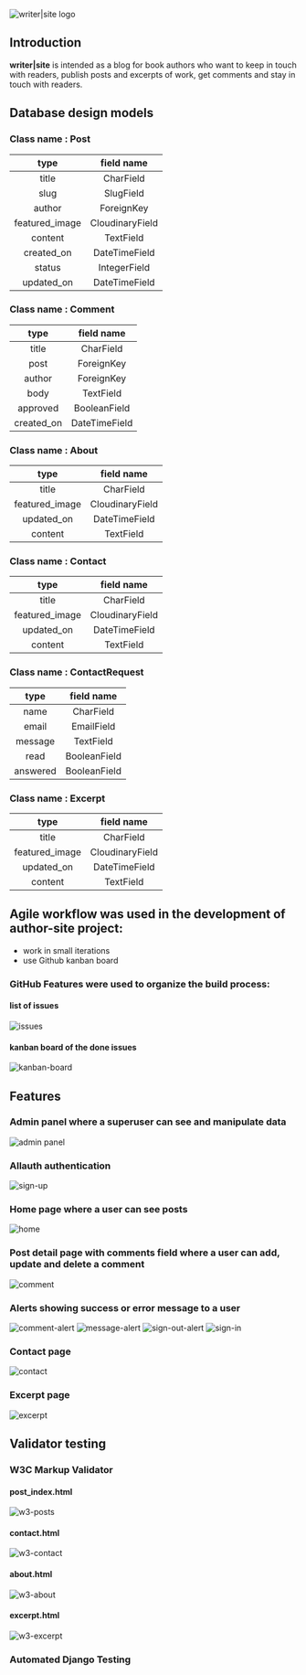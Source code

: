 ![writer|site logo](https://github.com/ireneuszcierpisz/author-site/blob/main/media/writersite-logo.png)

## Introduction ##

 **writer|site** is intended as a blog for book authors who want to keep in touch with readers, publish posts and excerpts of work, get comments and stay in touch with readers.


## Database design models

### Class name : Post
   
| type | field name |
| :---: | :---: |
title | CharField
slug | SlugField
author | ForeignKey
featured_image | CloudinaryField
content | TextField
created_on | DateTimeField
status | IntegerField
updated_on | DateTimeField


### Class name : Comment
   
| type | field name |
| :---: | :---: |
title | CharField
post | ForeignKey
author | ForeignKey
body | TextField
approved | BooleanField
created_on | DateTimeField


### Class name : About

| type | field name |
| :---: | :---: |
title | CharField
featured_image | CloudinaryField
updated_on | DateTimeField
content | TextField


### Class name : Contact

| type | field name |
| :---: | :---: |
title | CharField
featured_image | CloudinaryField
updated_on | DateTimeField
content | TextField


### Class name : ContactRequest

| type | field name |
| :---: | :---: |
name | CharField
email | EmailField
message | TextField
read | BooleanField
answered | BooleanField


### Class name : Excerpt
| type | field name |
| :---: | :---: |
title | CharField
featured_image | CloudinaryField
updated_on | DateTimeField
content | TextField

## Agile workflow was used in the development of author-site project:
- work in small iterations
- use Github kanban board

### GitHub Features were used to organize the build process:

#### list of issues
![issues](https://github.com/ireneuszcierpisz/author-site/blob/main/media/issues.png)

#### kanban board of the done issues
![kanban-board](https://github.com/ireneuszcierpisz/author-site/blob/main/media/kanban-board.png)


## Features

### Admin panel where a superuser can see and manipulate data
![admin panel](https://github.com/ireneuszcierpisz/author-site/blob/main/media/admin-panel.png)

### Allauth authentication
![sign-up](https://github.com/ireneuszcierpisz/author-site/blob/main/media/sign-up.png)

### Home page where a user can see posts
![home](https://github.com/ireneuszcierpisz/author-site/blob/main/media/home.png)

### Post detail page with comments field where a user can add, update and delete a comment
![comment](https://github.com/ireneuszcierpisz/author-site/blob/main/media/comment.png)

### Alerts showing success or error message to a user
![comment-alert](https://github.com/ireneuszcierpisz/author-site/blob/main/media/comment-alert.png)
![message-alert](https://github.com/ireneuszcierpisz/author-site/blob/main/media/message-alert.png)
![sign-out-alert](https://github.com/ireneuszcierpisz/author-site/blob/main/media/sign-out-alert.png)
![sign-in](https://github.com/ireneuszcierpisz/author-site/blob/main/media/sign-in-alert.png)

### Contact page
![contact](https://github.com/ireneuszcierpisz/author-site/blob/main/media/contact.png)

### Excerpt page
![excerpt](https://github.com/ireneuszcierpisz/author-site/blob/main/media/excerpt.png)

## Validator testing

### W3C Markup Validator

#### post_index.html
![w3-posts](https://github.com/ireneuszcierpisz/author-site/blob/main/media/w3-posts.png)

#### contact.html
![w3-contact](https://github.com/ireneuszcierpisz/author-site/blob/main/media/w3-contact.png)

#### about.html
![w3-about](https://github.com/ireneuszcierpisz/author-site/blob/main/media/w3-about.png)

#### excerpt.html
![w3-excerpt](https://github.com/ireneuszcierpisz/author-site/blob/main/media/w3-excerpt.png)


### Automated Django Testing

